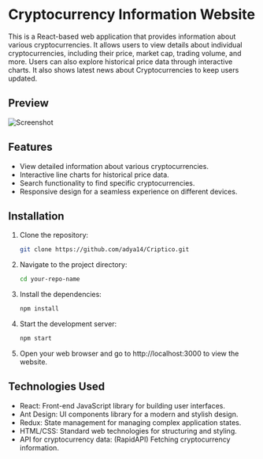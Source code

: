 # Cryptocurrency Information Website

This is a React-based web application that provides information about various cryptocurrencies. It allows users to view details about individual cryptocurrencies, including their price, market cap, trading volume, and more. Users can also explore historical price data through interactive charts.
It also shows latest news about Cryptocurrencies to keep users updated.

## Preview

![Screenshot](./images/ss1.png)

## Features

- View detailed information about various cryptocurrencies.
- Interactive line charts for historical price data.
- Search functionality to find specific cryptocurrencies.
- Responsive design for a seamless experience on different devices.

## Installation

1. Clone the repository:

   ```bash
   git clone https://github.com/adya14/Criptico.git

2. Navigate to the project directory:
   ```bash
   cd your-repo-name

3. Install the dependencies:
   ```bash
   npm install

4. Start the development server:
   ```bash
   npm start

5. Open your web browser and go to http://localhost:3000 to view the website.

## Technologies Used
- React: Front-end JavaScript library for building user interfaces.
- Ant Design: UI components library for a modern and stylish design.
- Redux: State management for managing complex application states.
- HTML/CSS: Standard web technologies for structuring and styling.
- API for cryptocurrency data: (RapidAPI) Fetching cryptocurrency information.
